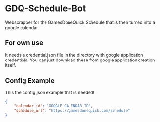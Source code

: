 # GDQ-Schedule-Bot 

Webscrapper for the GamesDoneQuick Schedule that is then turned into a google calendar

## For own use

It needs a credential.json file in the directory with google application credentials. You can just download these from google application creation itself.

## Config Example

This the config.json example that is needed!

```json
{
    "calendar_id": "GOOGLE_CALENDAR_ID",
    "schedule_url": "https://gamesdonequick.com/schedule"
}
```
